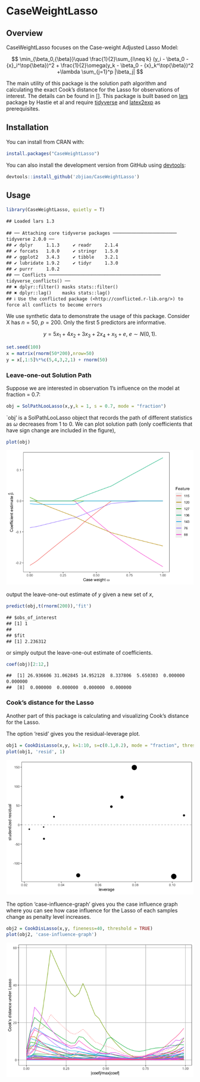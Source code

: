
# CaseWeightLasso

## Overview

CaseWeightLasso focuses on the Case-weight Adjusted Lasso Model:

$$
\min_{\beta_0,{\beta}}\quad \frac{1}{2}\sum_{i\neq k} (y_i - \beta_0 - {x}_i^\top{\beta})^2 + \frac{1}{2}\omega(y_k - \beta_0 - {x}_k^\top{\beta})^2 +\lambda \sum_{j=1}^p |\beta_j|
$$

The main utility of this package is the solution path algorithm and
calculating the exact Cook’s distance for the Lasso for observations of
interest. The details can be found in \[\]. This package is built based
on [lars](https://cran.r-project.org/web/packages/lars/index.html)
package by Hastie et al and require
[tidyverse](https://www.tidyverse.org/) and
[latex2exp](https://cran.r-project.org/web/packages/latex2exp/index.html)
as prerequisites.

## Installation

You can install from CRAN with:

``` r
install.packages("CaseWeightLasso")
```

You can also install the development version from GitHub using
[devtools](http://cran.r-project.org/web/packages/devtools/index.html):

``` r
devtools::install_github('zbjiao/CaseWeightLasso')
```

## Usage

``` r
library(CaseWeightLasso, quietly = T)
```

    ## Loaded lars 1.3

    ## ── Attaching core tidyverse packages ──────────────────────── tidyverse 2.0.0 ──
    ## ✔ dplyr     1.1.3     ✔ readr     2.1.4
    ## ✔ forcats   1.0.0     ✔ stringr   1.5.0
    ## ✔ ggplot2   3.4.3     ✔ tibble    3.2.1
    ## ✔ lubridate 1.9.2     ✔ tidyr     1.3.0
    ## ✔ purrr     1.0.2     
    ## ── Conflicts ────────────────────────────────────────── tidyverse_conflicts() ──
    ## ✖ dplyr::filter() masks stats::filter()
    ## ✖ dplyr::lag()    masks stats::lag()
    ## ℹ Use the conflicted package (<http://conflicted.r-lib.org/>) to force all conflicts to become errors

We use synthetic data to demonstrate the usage of this package. Consider
X has $n=50$, $p=200$. Only the first 5 predictors are informative.

$$
y = 5x_1+4x_2+3x_3+2x_4+x_5 + e,\ e\sim N(0,1).
$$

``` r
set.seed(100)
x = matrix(rnorm(50*200),nrow=50)
y = x[,1:5]%*%c(5,4,3,2,1) + rnorm(50)
```

### Leave-one-out Solution Path

Suppose we are interested in observation 1’s influence on the model at
fraction = 0.7:

``` r
obj = SolPathLooLasso(x,y,k = 1, s = 0.7, mode = "fraction")
```

\`obj’ is a SolPathLooLasso object that records the path of different
statistics as $\omega$ decreases from 1 to 0. We can plot solution path
(only coefficients that have sign change are included in the figure),

``` r
plot(obj)
```

![](README_files/figure-gfm/unnamed-chunk-5-1.png)<!-- -->

output the leave-one-out estimate of $y$ given a new set of $x$,

``` r
predict(obj,t(rnorm(200)),'fit')
```

    ## $obs_of_interest
    ## [1] 1
    ## 
    ## $fit
    ## [1] 2.236312

or simply output the leave-one-out estimate of coefficients.

``` r
coef(obj)[2:12,]
```

    ##  [1] 26.936606 31.062845 14.952128  8.337806  5.650303  0.000000  0.000000
    ##  [8]  0.000000  0.000000  0.000000  0.000000

### Cook’s distance for the Lasso

Another part of this package is calculating and visualizing Cook’s
distance for the Lasso.

The option ‘resid’ gives you the residual-leverage plot.

``` r
obj1 = CookDisLasso(x,y, k=1:10, s=c(0.1,0.2), mode = "fraction", threshold = FALSE)
plot(obj1, 'resid', 1)
```

![](README_files/figure-gfm/unnamed-chunk-8-1.png)<!-- -->

The option ‘case-influence-graph’ gives you the case influence graph
where you can see how case influence for the Lasso of each samples
change as penalty level increases.

``` r
obj2 = CookDisLasso(x,y, fineness=40, threshold = TRUE)
plot(obj2, 'case-influence-graph')
```

![](README_files/figure-gfm/unnamed-chunk-9-1.png)<!-- -->
